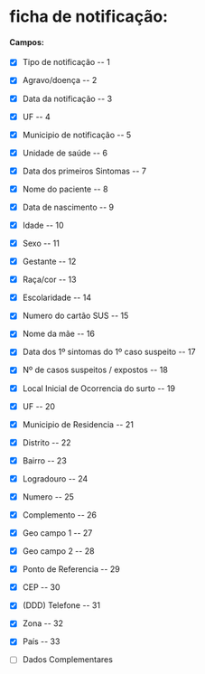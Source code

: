# ficha de notificação:
#### Campos:

- [x] Tipo de notificação -- 1
- [x] Agravo/doença -- 2
- [x] Data da notificação -- 3
- [x] UF -- 4
- [x] Municipio de notificação -- 5
- [x] Unidade de saúde -- 6
- [x] Data dos primeiros Sintomas -- 7
- [x] Nome do paciente -- 8
- [x] Data de nascimento -- 9
- [x] Idade -- 10
- [x] Sexo -- 11
- [x] Gestante -- 12
- [x] Raça/cor -- 13
- [x] Escolaridade -- 14
- [x] Numero do cartão SUS -- 15
- [x] Nome da mãe -- 16
- [x] Data dos 1º sintomas do 1º caso suspeito -- 17
- [x] Nº de casos suspeitos / expostos -- 18
- [x] Local Inicial de Ocorrencia do surto -- 19
- [x] UF -- 20
- [x] Municipio de Residencia -- 21
- [x] Distrito -- 22
- [x] Bairro -- 23
- [x] Logradouro -- 24
- [x] Numero -- 25
- [x] Complemento   -- 26
- [x] Geo campo 1 -- 27
- [x] Geo campo 2 -- 28
- [x] Ponto de Referencia -- 29
- [x] CEP -- 30
- [x] (DDD) Telefone -- 31
- [x] Zona -- 32
- [x] País -- 33

- [ ] Dados Complementares